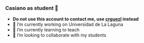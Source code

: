 ### Casiano as student 👋

- **Do not use this account to contact me, use [crguezl](https:://githcub.com/crguezl) instead**
- 🔭 I’m currently working on Universidad de La Laguna
- 🌱 I’m currently learning to teach
- 👯 I’m looking to collaborate with my students
